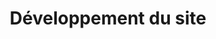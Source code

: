 ---
title: Développement du site
description: Article sur le développement de ce site web
img: article1.jpg
alt: article1 main image
---